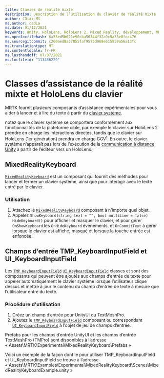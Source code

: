 ```yaml
---
title: Clavier de réalité mixte
description: Description de l’utilisation du clavier de réalité mixte
author: CDiaz-MS
ms.author: cadia
ms.date: 01/12/2021
keywords: Unity, HoloLens, HoloLens 2, Mixed Reality, développement, MRTK
ms.openlocfilehash: 6a33ed5b021e90cba56344f32a9c9a33e8fcc476
ms.sourcegitcommit: c260aed8a37855faf9575d968e615959a56a13fc
ms.translationtype: MT
ms.contentlocale: fr-FR
ms.lasthandoff: 07/07/2021
ms.locfileid: "113466229"
---
```

# <a name="mixed-reality-and-hololens-keyboard-helper-classes"></a>Classes d’assistance de la réalité mixte et HoloLens du clavier

MRTK fournit plusieurs composants d’assistance expérimentales pour vous aider à lancer et à lire du texte à partir du [clavier système](../ux-building-blocks/system-keyboard.md).

notez que le clavier système se comportera conformément aux fonctionnalités de la plateforme cible, par exemple le clavier sur HoloLens 2 prendre en charge les interactions directes, tandis que le clavier sur HoloLens (1er génération) prendra en charge GGV<sup>[1](/windows/mixed-reality/gaze)</sup>. En outre, le clavier système n’apparaît pas lors de l’exécution de la [communication à distance Unity](../tools/holographic-remoting.md) à partir de l’éditeur vers un HoloLens.

## <a name="mixedrealitykeyboard"></a>MixedRealityKeyboard

[`MixedRealityKeyboard`](xref:Microsoft.MixedReality.Toolkit.Experimental.UI.MixedRealityKeyboard) est un composant qui fournit des méthodes pour lancer et fermer un clavier système, ainsi que pour interagir avec le texte entré par le clavier.  

### <a name="how-to-use"></a>Utilisation

1. Attachez le [`MixedRealityKeyboard`](xref:Microsoft.MixedReality.Toolkit.Experimental.UI.MixedRealityKeyboard) composant à n’importe quel objet.
2. Appelez `ShowKeyboard(string text = "", bool multiLine = false)` `HideKeyboard()` pour afficher et masquer le clavier, et pour gérer `OnShowKeyboard` les `OnHideKeyboard` événements, et `OnCommitText` à gérer lorsque le clavier est affiché, masqué et lorsque la touche entrée est enfoncée.

## <a name="input-fields-tmp_keyboardinputfield-and-ui_keyboardinputfield"></a>Champs d’entrée TMP_KeyboardInputField et UI_KeyboardInputField

Les [`TMP_KeyboardInputField`](xref:Microsoft.MixedReality.Toolkit.Experimental.UI.TMP_KeyboardInputField) [`UI_KeyboardInputField`](xref:Microsoft.MixedReality.Toolkit.Experimental.UI.UI_KeyboardInputField) classes et sont des composants qui peuvent être ajoutés aux champs d’entrée de texte pour appeler automatiquement le clavier système lorsque l’utilisateur clique dessus et mettre à jour le contenu du champ d’entrée de texte à mesure que l’utilisateur entre du texte.

### <a name="how-to-use"></a>Procédure d'utilisation

1. Créez un champ d’entrée pour UnityUI ou TextMeshPro.
2. Ajoutez le [`TMP_KeyboardInputField`](xref:Microsoft.MixedReality.Toolkit.Experimental.UI.TMP_KeyboardInputField) composant ou correspondant [`UI_KeyboardInputField`](xref:Microsoft.MixedReality.Toolkit.Experimental.UI.UI_KeyboardInputField) à l’objet de jeu de champs d’entrée.

Prefabs pour les champs d’entrée UnityUI et les champs d’entrée TextMeshPro (TMPro) sont disponibles à l’adresse « Assets\MRTK\Experimental\MixedRealityKeyboard\Prefabs »

Voici un exemple de la façon dont le pour utiliser TMP_KeyboardInputField et UI_KeyboardInputField se trouve à l’adresse « Assets\MRTK\Examples\Experimental\MixedRealityKeyboard\Scenes\MixedRealityKeyboardExample.unity »